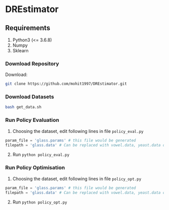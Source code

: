 # DREstimator

## Requirements
1. Python3 (<= 3.6.8)
2. Numpy
3. Sklearn


### Download Repository
Download:
```bash
git clone https://github.com/mohit1997/DREstimator.git
```

### Download Datasets
```bash
bash get_data.sh
```

### Run Policy Evaluation
1. Choosing the dataset, edit following lines in file `policy_eval.py`
```python
param_file = 'glass.params' # this file would be generated
filepath = 'glass.data' # Can be replaced with vowel.data, yeast.data or ecoli.data
```
2. Run `python policy_eval.py`

### Run Policy Optimisation
1. Choosing the dataset, edit following lines in file `policy_opt.py`
```python
param_file = 'glass.params' # this file would be generated
filepath = 'glass.data' # Can be replaced with vowel.data, yeast.data or ecoli.data
```
2. Run `python policy_opt.py`

